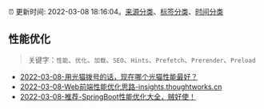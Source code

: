 :alarm_clock: 更新时间: 2022-03-08 18:16:04。[来源分类](../README.md)、[标签分类](../TAGS.md)、[时间分类](../TIMELINE.md)

## 性能优化


> 关键字：`性能`、`优化`、`加载`、`SEO`、`Hints`、`Prefetch`、`Prerender`、`Preload`



- [2022-03-08-用光猫拨号的话，现在哪个光猫性能最好？](https://www.v2ex.com/t/838986) 
- [2022-03-08-Web前端性能优化思路-insights.thoughtworks.cn](https://blogread.cn/news/go.php?idItem=14963&url=https%3A%2F%2Finsights.thoughtworks.cn%2Fweb-frontend-performance-tuning%2F%3Fcomefrom%3Dhttps%253A%252F%252Fblogread.cn%252Fnews%252F) 
- [2022-03-08-推荐-SpringBoot性能优化大全，贼好使！](https://toutiao.io/k/75br1se) 